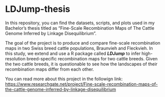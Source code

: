 # LDJump-thesis
In this repository, you can find the datasets, scripts, and plots used in my Bachelor’s thesis titled as “Fine-Scale Recombination Maps of 
The Cattle Genome Inferred by Linkage Disequilibrium”.

The goal of the project is to produce and compare fine-scale recombination maps in two Swiss breed cattle populations, Braunvieh and Fleckvieh. In this study, we extend and use a R package called ***LDJump*** to infer high-resolution breed-specific recombination maps for two cattle breeds. Given the two cattle breeds, it is questionable to see how the landscapes of their recombination maps differ from each other.

You can read more about this project in the followign link:
https://www.researchgate.net/project/Fine-scale-recombination-maps-of-the-cattle-genome-inferred-by-linkage-disequilibrium
